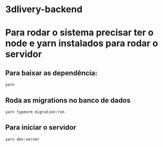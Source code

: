 # 3dlivery-backend

# Para rodar o sistema precisar ter o node e yarn instalados para rodar o servidor

## Para baixar as dependência:
`yarn`

## Roda as migrations no banco de dados
`yarn typeorm migration:run`

## Para iniciar o servidor
`yarn dev:server`
